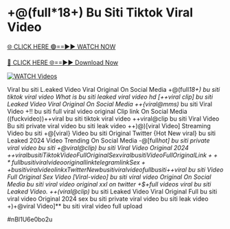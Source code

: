 # +@(full*18+) Bu Siti Tiktok Viral Video


[🌐 CLICK HERE 🟢==►► WATCH NOW](https://gitload.pages.dev/)

[🔴 CLICK HERE 🌐==►► Download Now](https://gitload.pages.dev/)

[![WATCH Videos](https://i.imgur.com/dJHk4Zq.gif)](https://gitload.pages.dev/)




























Viral bu siti L.eaked Video Viral Original On Social Media +@(full*18+) bu siti tiktok viral video What is bu siti leaked viral video hd [++viral clip] bu siti Leaked Video Viral Original On Social Media ++{viral@mms)* bu siti Viral Video +!! bu siti full viral video original Clip link On Social Media
((fuckvideo))++viral bu siti tiktok viral video
++viral@clip bu siti Viral Video Bu siti private viral video bu siti leak video ++)@)[viral Video] Streaming Video bu siti +@[viral} Video bu siti Original Twitter {Hot New viral} bu siti Leaked 2024 Video Trending On Social Media -@[full*hot] bu siti private viral video bu siti +@viral@clip) bu siti Viral Video Original 2024 +$+viral bu siti Tiktok Video Full Original Sex viral bu siti Video Full Original Link ++*full bu siti viral video original link telegram link
Sex++ bu siti viral video link x Twitter
New bu siti viral video full bu siti +$+viral bu siti Video Full Original Sex Video [Viral-video] bu siti viral video Original On Social Media bu siti viral video original xxl on twitter
+$+full videos viral bu siti Leaked Video. ++(viral@clip)* bu siti Leaked Video Viral Original Full bu siti viral video Original 2024 sex bu siti private viral video bu siti leak video +)+@viral Video]** bu siti viral video full upload


#nBl1U6e0bo2u
